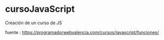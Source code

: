 # cursoJavaScript
Creación de un curso de JS

fuente : https://programadorwebvalencia.com/cursos/javascript/funciones/